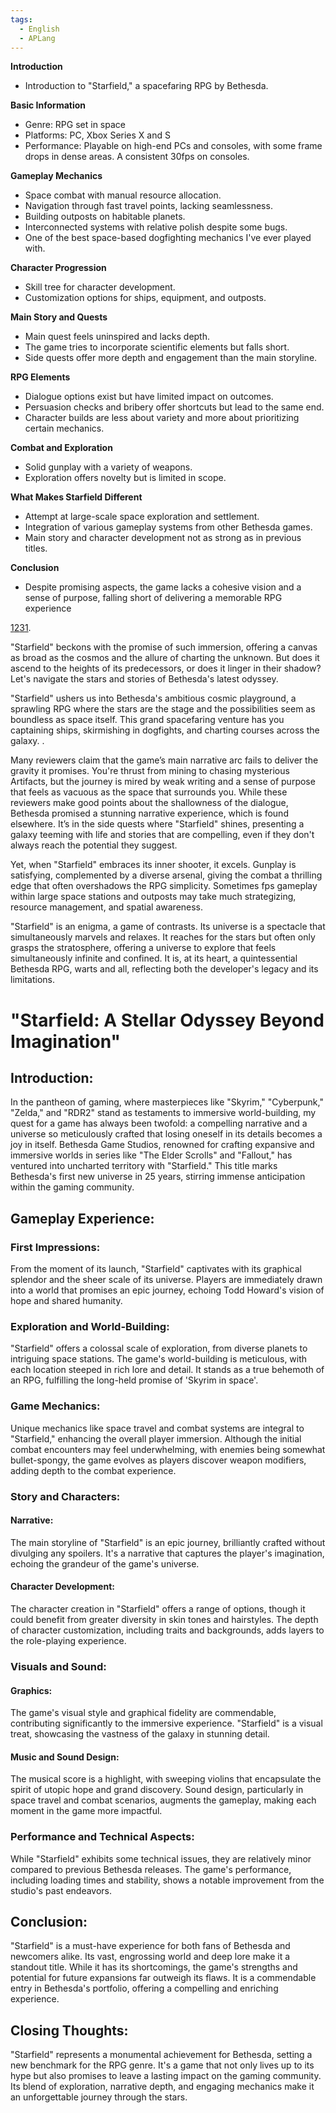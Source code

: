 ```yaml
---
tags:
  - English
  - APLang
---
```

**Introduction**

- Introduction to "Starfield," a spacefaring RPG by Bethesda.

**Basic Information**

- Genre: RPG set in space
- Platforms: PC, Xbox Series X and S
- Performance: Playable on high-end PCs and consoles, with some frame drops in dense areas. A consistent 30fps on consoles.

**Gameplay Mechanics**

- Space combat with manual resource allocation.
- Navigation through fast travel points, lacking seamlessness.
- Building outposts on habitable planets.
- Interconnected systems with relative polish despite some bugs.
- One of the best space-based dogfighting mechanics I've ever played with.

**Character Progression**

- Skill tree for character development.
- Customization options for ships, equipment, and outposts.

**Main Story and Quests**

- Main quest feels uninspired and lacks depth.
- The game tries to incorporate scientific elements but falls short.
- Side quests offer more depth and engagement than the main storyline.

**RPG Elements**

- Dialogue options exist but have limited impact on outcomes.
- Persuasion checks and bribery offer shortcuts but lead to the same end.
- Character builds are less about variety and more about prioritizing certain mechanics.

**Combat and Exploration**

- Solid gunplay with a variety of weapons.
- Exploration offers novelty but is limited in scope.

**What Makes Starfield Different**

- Attempt at large-scale space exploration and settlement.
- Integration of various gameplay systems from other Bethesda games.
- Main story and character development not as strong as in previous titles.

**Conclusion**

- Despite promising aspects, the game lacks a cohesive vision and a sense of purpose, falling short of delivering a memorable RPG experience​

[1](https://www.gamespot.com/reviews/starfield-review-to-infinity-but-not-beyond/1900-6418110/)​​[2](https://www.gamespot.com/reviews/starfield-review-to-infinity-but-not-beyond/1900-6418110/#:~:text=,and%20discovering%20planets%20is%20novel)​​[3](https://www.gamespot.com/reviews/starfield-review-to-infinity-but-not-beyond/1900-6418110/#:~:text=,key%20locations%20tough%20to%20navigate)​​[1](https://www.gamespot.com/reviews/starfield-review-to-infinity-but-not-beyond/1900-6418110/)​.

"Starfield" beckons with the promise of such immersion, offering a canvas as broad as the cosmos and the allure of charting the unknown. But does it ascend to the heights of its predecessors, or does it linger in their shadow? Let's navigate the stars and stories of Bethesda's latest odyssey.

"Starfield" ushers us into Bethesda's ambitious cosmic playground, a sprawling RPG where the stars are the stage and the possibilities seem as boundless as space itself. This grand spacefaring venture has you captaining ships, skirmishing in dogfights, and charting courses across the galaxy. .

Many reviewers claim that the game’s main narrative arc fails to deliver the gravity it promises. You're thrust from mining to chasing mysterious Artifacts, but the journey is mired by weak writing and a sense of purpose that feels as vacuous as the space that surrounds you. While these reviewers make good points about the shallowness of the dialogue, Bethesda promised a stunning narrative experience, which is found elsewhere. It’s in the side quests where "Starfield" shines, presenting a galaxy teeming with life and stories that are compelling, even if they don't always reach the potential they suggest.

Yet, when "Starfield" embraces its inner shooter, it excels. Gunplay is satisfying, complemented by a diverse arsenal, giving the combat a thrilling edge that often overshadows the RPG simplicity. Sometimes fps gameplay within large space stations and outposts may take much strategizing, resource management, and spatial awareness. 

"Starfield" is an enigma, a game of contrasts. Its universe is a spectacle that simultaneously marvels and relaxes. It reaches for the stars but often only grasps the stratosphere, offering a universe to explore that feels simultaneously infinite and confined. It is, at its heart, a quintessential Bethesda RPG, warts and all, reflecting both the developer's legacy and its limitations​.

# "Starfield: A Stellar Odyssey Beyond Imagination"

## Introduction:

In the pantheon of gaming, where masterpieces like "Skyrim," "Cyberpunk," "Zelda," and "RDR2" stand as testaments to immersive world-building, my quest for a game has always been twofold: a compelling narrative and a universe so meticulously crafted that losing oneself in its details becomes a joy in itself.  Bethesda Game Studios, renowned for crafting expansive and immersive worlds in series like "The Elder Scrolls" and "Fallout," has ventured into uncharted territory with "Starfield." This title marks Bethesda's first new universe in 25 years, stirring immense anticipation within the gaming community.

## Gameplay Experience:

### First Impressions:

From the moment of its launch, "Starfield" captivates with its graphical splendor and the sheer scale of its universe. Players are immediately drawn into a world that promises an epic journey, echoing Todd Howard's vision of hope and shared humanity​[](https://www.pcgamesn.com/starfield/review)​.

### Exploration and World-Building:

"Starfield" offers a colossal scale of exploration, from diverse planets to intriguing space stations. The game's world-building is meticulous, with each location steeped in rich lore and detail. It stands as a true behemoth of an RPG, fulfilling the long-held promise of 'Skyrim in space'​[](https://www.pcgamesn.com/starfield/review)​.

### Game Mechanics:

Unique mechanics like space travel and combat systems are integral to "Starfield," enhancing the overall player immersion. Although the initial combat encounters may feel underwhelming, with enemies being somewhat bullet-spongy, the game evolves as players discover weapon modifiers, adding depth to the combat experience​[](https://www.pcgamesn.com/starfield/review)​.

### Story and Characters:

#### Narrative:

The main storyline of "Starfield" is an epic journey, brilliantly crafted without divulging any spoilers. It's a narrative that captures the player's imagination, echoing the grandeur of the game's universe.

#### Character Development:

The character creation in "Starfield" offers a range of options, though it could benefit from greater diversity in skin tones and hairstyles. The depth of character customization, including traits and backgrounds, adds layers to the role-playing experience​[](https://www.pcgamesn.com/starfield/review)​.

### Visuals and Sound:

#### Graphics:

The game's visual style and graphical fidelity are commendable, contributing significantly to the immersive experience. "Starfield" is a visual treat, showcasing the vastness of the galaxy in stunning detail.

#### Music and Sound Design:

The musical score is a highlight, with sweeping violins that encapsulate the spirit of utopic hope and grand discovery. Sound design, particularly in space travel and combat scenarios, augments the gameplay, making each moment in the game more impactful​[](https://www.pcgamesn.com/starfield/review)​.

### Performance and Technical Aspects:

While "Starfield" exhibits some technical issues, they are relatively minor compared to previous Bethesda releases. The game's performance, including loading times and stability, shows a notable improvement from the studio's past endeavors​[](https://www.gamespot.com/articles/review-roundup-for-starfield/1100-6517379/)​.

## Conclusion:

"Starfield" is a must-have experience for both fans of Bethesda and newcomers alike. Its vast, engrossing world and deep lore make it a standout title. While it has its shortcomings, the game's strengths and potential for future expansions far outweigh its flaws. It is a commendable entry in Bethesda's portfolio, offering a compelling and enriching experience​[](https://www.gamespot.com/articles/review-roundup-for-starfield/1100-6517379/)​​[](https://www.metacritic.com/game/starfield/#:~:text=Metascore%20%20Generally%20Favorable%20,0)​​[](https://www.metacritic.com/game/starfield/)​.

## Closing Thoughts:

"Starfield" represents a monumental achievement for Bethesda, setting a new benchmark for the RPG genre. It's a game that not only lives up to its hype but also promises to leave a lasting impact on the gaming community. Its blend of exploration, narrative depth, and engaging mechanics make it an unforgettable journey through the stars.